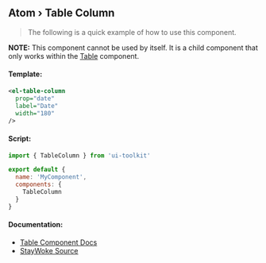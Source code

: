 Atom › Table Column
---

> The following is a quick example of how to use this component.

**NOTE:** This component cannot be used by itself.  It is a child component that only works within the [Table](https://github.com/staywoke/ui-toolkit/tree/master/src/components/molecules/table) component.


#### Template:

```xml
<el-table-column
  prop="date"
  label="Date"
  width="180"
/>
```


#### Script:
```js
import { TableColumn } from 'ui-toolkit'

export default {
  name: 'MyComponent',
  components: {
    TableColumn
  }
}
```


#### Documentation:

* [Table Component Docs](https://element.eleme.io/#/en-US/component/table)
* [StayWoke Source](https://github.com/staywoke/ui-toolkit/tree/master/src/components/atoms/table-column)
